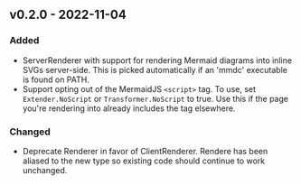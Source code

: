 ## v0.2.0 - 2022-11-04
### Added
- ServerRenderer with support for rendering Mermaid diagrams
  into inline SVGs server-side.
  This is picked automatically if an 'mmdc' executable is found on PATH.
- Support opting out of the MermaidJS `<script>` tag.
  To use, set `Extender.NoScript` or `Transformer.NoScript` to true.
  Use this if the page you're rendering into already includes the tag
  elsewhere.

### Changed
- Deprecate Renderer in favor of ClientRenderer.
  Rendere has been aliased to the new type
  so existing code should continue to work unchanged.
